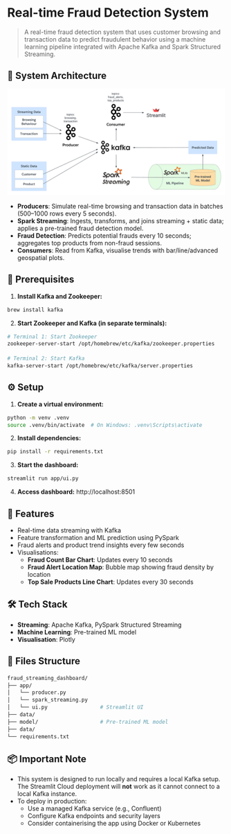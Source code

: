 # Real-time Fraud Detection System

> A real-time fraud detection system that uses customer browsing and transaction data to predict fraudulent behavior using a machine learning pipeline integrated with Apache Kafka and Spark Structured Streaming.

## 🚀 System Architecture
![System Diagram](assets/system_architecture.png)

- **Producers**: Simulate real-time browsing and transaction data in batches (500–1000 rows every 5 seconds).
- **Spark Streaming**: Ingests, transforms, and joins streaming + static data; applies a pre-trained fraud detection model.
- **Fraud Detection**: Predicts potential frauds every 10 seconds; aggregates top products from non-fraud sessions.
- **Consumers**: Read from Kafka, visualise trends with bar/line/advanced geospatial plots.

## 🔧 Prerequisites
1. **Install Kafka and Zookeeper:**
```bash
brew install kafka
```

2. **Start Zookeeper and Kafka (in separate terminals):**
```bash
# Terminal 1: Start Zookeeper
zookeeper-server-start /opt/homebrew/etc/kafka/zookeeper.properties

# Terminal 2: Start Kafka
kafka-server-start /opt/homebrew/etc/kafka/server.properties
```

## ⚙️ Setup
1. **Create a virtual environment:**
```bash
python -m venv .venv
source .venv/bin/activate  # On Windows: .venv\Scripts\activate
```

2. **Install dependencies:**
```bash
pip install -r requirements.txt
```

3. **Start the dashboard:**
```bash
streamlit run app/ui.py
```

4. **Access dashboard:** http://localhost:8501

## 🎯 Features
- Real-time data streaming with Kafka
- Feature transformation and ML prediction using PySpark
- Fraud alerts and product trend insights every few seconds
- Visualisations:
    - **Fraud Count Bar Chart**: Updates every 10 seconds
    - **Fraud Alert Location Map**: Bubble map showing fraud density by location
    - **Top Sale Products Line Chart**: Updates every 30 seconds

## 🛠 Tech Stack
- **Streaming**: Apache Kafka, PySpark Structured Streaming
- **Machine Learning**: Pre-trained ML model
- **Visualisation**: Plotly

## 📂 Files Structure
```bash
fraud_streaming_dashboard/
├── app/
│   └── producer.py
│   └── spark_streaming.py
│   └── ui.py                 # Streamlit UI 
├── data/         
├── model/                    # Pre-trained ML model
├── data/
└── requirements.txt
```

## 📦 Important Note
- This system is designed to run locally and requires a local Kafka setup. The Streamlit Cloud deployment will **not** work as it cannot connect to a local Kafka instance.
- To deploy in production:
    - Use a managed Kafka service (e.g., Confluent)
    - Configure Kafka endpoints and security layers
    - Consider containerising the app using Docker or Kubernetes
